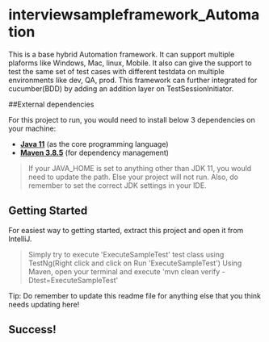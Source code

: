 # interviewsampleframework_Automation

This is a base hybrid Automation framework. It can support multiple plaforms like  Windows, Mac, linux, 
Mobile. It also can give the support to test the same set of test cases with different testdata on multiple 
environments like dev, QA, prod. This framework can further integrated for cucumber(BDD) by adding an addition 
layer on TestSessionInitiator. 

##External dependencies

For this project to run, you would need to install below 3 dependencies on your machine:

- **[Java 11](https://openjdk.java.net/projects/jdk/11/)** (as the core programming language)
- **[Maven 3.8.5](https://maven.apache.org/download.cgi)** (for dependency management)

> If your JAVA_HOME is set to anything other than JDK 11, you would need to update the path. Else your project
> will not run. Also, do remember to set the correct JDK settings in your IDE. 

## Getting Started

For easiest way to getting started, extract this project and open it from IntelliJ.
> Simply try to execute 'ExecuteSampleTest' test class using TestNg(Right click and click on Run 'ExecuteSampleTest')
> Using Maven, open your terminal and execute 'mvn clean verify -Dtest=ExecuteSampleTest'

Tip: Do remember to update this readme file for anything else that you think needs updating here!

## Success!
